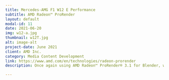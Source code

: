 ```yaml
---
title: Mercedes-AMG F1 W12 E Performance
subtitle: AMD Radeon™ ProRender
layout: default
modal-id: 11
date: 2021-06-20
img: w12-a.jpg
thumbnail: w12T.jpg
alt: image-alt
project-date: June 2021
client: AMD Inc.
category: Media Content Development
link: https://www.amd.com/en/technologies/radeon-prorender
description: Once again using AMD Radeon™ ProRender® 3.1 for Blender, we delivered over 60 hyperreal images for AMD and the Mercedes-AMG Petronas F1 Team. We were responsible for conceptualization, material and shading development, lighting, environment, and final look development. <br.<br><img class="img-responsive" src="img/portfolio/w12-b.jpg"><img class="img-responsive" src="img/portfolio/w12-c.jpg"><img class="img-responsive" src="img/portfolio/w12-d.jpg"><img class="img-responsive" src="img/portfolio/w12-e.jpg"><img class="img-responsive" src="img/portfolio/w12-f.jpg"><img class="img-responsive" src="img/portfolio/w12-g.jpg"><img class="img-responsive" src="img/portfolio/w12-h.jpg"><br>ProRender has matured a lot since the last year and that is evident in the huge amount of variety of lighting scenarios we were able to explore in a short period of time.<br>AMD, the AMD Arrow logo, Radeon, and combinations thereof are trademarks of Advanced Micro Devices, Inc.<br>

---
```

